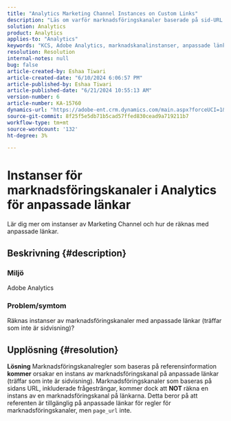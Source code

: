 ```yaml
---
title: "Analytics Marketing Channel Instances on Custom Links"
description: "Läs om varför marknadsföringskanaler baserade på sid-URL INTE kommer att räknas som en instans av en marknadsföringskanal."
solution: Analytics
product: Analytics
applies-to: "Analytics"
keywords: "KCS, Adobe Analytics, marknadskanalinstanser, anpassade länkar, frågor och svar"
resolution: Resolution
internal-notes: null
bug: false
article-created-by: Eshaa Tiwari
article-created-date: "6/10/2024 6:06:57 PM"
article-published-by: Eshaa Tiwari
article-published-date: "6/21/2024 10:55:13 AM"
version-number: 6
article-number: KA-15760
dynamics-url: "https://adobe-ent.crm.dynamics.com/main.aspx?forceUCI=1&pagetype=entityrecord&etn=knowledgearticle&id=61ae6e37-5427-ef11-840a-00224803cdc1"
source-git-commit: 8f25f5e5db71b5cad57ffed830cead9a719211b7
workflow-type: tm+mt
source-wordcount: '132'
ht-degree: 3%

---
```


# Instanser för marknadsföringskanaler i Analytics för anpassade länkar


Lär dig mer om instanser av Marketing Channel och hur de räknas med anpassade länkar.

## Beskrivning {#description}


### Miljö

Adobe Analytics

### Problem/symtom

Räknas instanser av marknadsföringskanaler med anpassade länkar (träffar som inte är sidvisning)?


## Upplösning {#resolution}


<b>Lösning</b>
Marknadsföringskanalregler som baseras på referensinformation <b>kommer</b> orsakar en instans av marknadsföringskanal på anpassade länkar (träffar som inte är sidvisning).
Marknadsföringskanaler som baseras på sidans URL, inkluderade frågesträngar, kommer dock att <b>NOT</b> räkna en instans av en marknadsföringskanal på länkarna.
Detta beror på att referenten är tillgänglig på anpassade länkar för regler för marknadsföringskanaler, men `page_url` inte.
